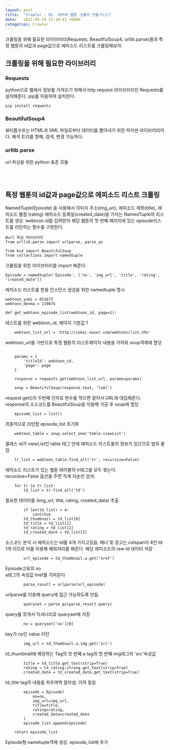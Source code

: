 ```yaml
---
layout: post
title:  "Crawler : 02. 네이버 웹툰 크롤러 만들기(1)"
date:   2017-09-19 15:10:41 +0900
categories: Crawler
---
```


크롤링을 위해 필요한 라이브러리(Requests, BeautifulSoup4, urllib.parse)들과 특정 웹툰의 id값과 page값으로 에피소드 리스트를 크롤링해보자. 

## 크롤링을 위해 필요한 라이브러리

### Requests

python으로 웹에서 정보를 가져오기 위해서  http request 라이브러리인 Requests를 설치해준다. pip를 이용하여 설치한다.

```
pip install requests
```

### BeautifulSoup4

뷰티플수프는 HTML과 XML 파일로부터 데이터를 뽑아내기 위한 파이썬 라이브러리이다. 해석 트리를 항해, 검색, 변경 가능하다.

### urllib.parse

url 파싱을 위한 python 표준 모듈


<br><br>

## 특정 웹툰의 id값과 page값으로 에피소드 리스트 크롤링



NamedTuple(Episode) 을 사용해서 이미지 주소(img_url), 에피소드 제목(title), 에피소드 별점 (rating)
에피소드 등록일(created_date)을 가지는 NamedTuple의 리스트를 생성. webtoon id를 입력받아 해당 웹툰의 첫 번째 페이지에 있는 episode리스트를 리턴하는 함수를 구현한다.

```
#url 파싱 라이브러리
from urllib.parse import urlparse, parse_qs

from bs4 import BeautifulSoup
from collections import namedtuple
```

크롤링을 위한 라이브러리를 import 해준다.


```
Episode = namedtuple('Episode', ['no', 'img_url', 'title', 'rating', 'created_date'])
```

에피소드 리스트를 받을 인스턴스 생성을 위한 namedtuple 명시

```
webtoon_yumi = 651673
webtoon_denma = 119874

def get_webtoon_episode_list(webtoon_id, page=1):
```

테스트를 위한 webtoon_id, 페이지 기본값 1

```
    webtoon_list_url = 'http://comic.naver.com/webtoon/list.nhn'
```

webtoon_url을 기반으로 특정 웹툰의 리스트페이지 내용을 가져와 soup객체에 할당

```

    params = {
        'titleId': webtoon_id,
        'page': page
    }

    response = requests.get(webtoon_list_url, params=params)

    soup = BeautifulSoup(response.text, 'lxml')
```

request.get()의 두번째 인자로 변수를 적으면 알아서 URL에 대입해준다.<br>
response의 소스코드를 BeautifulSoup을 이용해 가공 후 soup에 할당

```
    episode_list = list()
```

최종적으로 리턴할 episode_list 초기화

```
    webtoon_table = soup.select_one('table.viewList')
```

클래스 id가 viewList인 table 태그 안에 에피소드 리스트들의 정보가 있으므로 범위 줄임


```
    tr_list = webtoon_table.find_all('tr', recursive=False)
```

에피소드 리스트가 있는 웹툰 테이블의 tr태그를 모두 찾는다.<br>
recursive=False 옵션을 주면 직계 자손만 검색.


```
    for tr in tr_list:
        td_list = tr.find_all('td')
```

필요한 데이터들 (img_url, title, rating, created_data) 추출

```
        if len(td_list) < 4:
            continue
        td_thumbnail = td_list[0]
        td_title = td_list[1]
        td_rating = td_list[2]
        td_created_date = td_list[3]
```

소스코드 분석 시 에피소드는 td를 4개 가지고있음.
배너 및 광고는 colspan이 4인 td 1개 이므로 이를 이용해 예외처리를 해준다.
해당 에피소드의 raw td 데이터 저장

```
		url_episode = td_thumbnail.a.get('href')
```
Episode고유의 no<br>
a태그의 속성값 href를 가져온다

```     
		parse_result = urlparse(url_episode)
```

urlparse를 이용해 query에 접근 가능하도록 만듬

```
		queryset = parse_qs(parse_result.query)
```

query를 쪼개서 딕셔너리로 queryset에 저장

```
		no = queryset['no'][0]
```

key가 no인 value 리턴

```
		img_url = td_thumbnail.a.img.get('src')
```

td_thumbnail에 해당하는 Tag의 첫 번째 a tag의 첫 번째 img태그의 'src'속성값

```
		title = td_title.get_text(strip=True)
		rating = td_rating.strong.get_text(strip=True)
		created_date = td_created_date.get_text(strip=True)
```

td_title tag의 내용을 좌우여백 잘라냄. 이하 동일

```
		episode = Episode(
			no=no,
			img_url=img_url,
			title=title,
			rating=rating,
			created_date=created_date
		)		
		episode_list.append(episode)

	return episode_list

```
Episode형 nametuple객체 생성. episode_list에 추가
